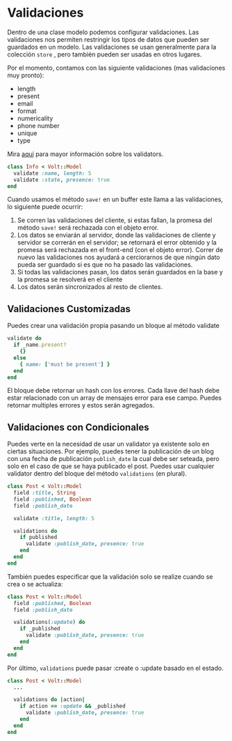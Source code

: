 # Validaciones

Dentro de una clase modelo podemos configurar validaciones. Las validaciones nos permiten restringir los tipos de datos que pueden ser guardados en un modelo. Las validaciones se usan generalmente para la colección ```store``` , pero también pueden ser usadas en otros lugares.

Por el momento, contamos con las siguiente validaciones (mas validaciones muy pronto):

- length
- present
- email
- format
- numericality
- phone number
- unique
- type

Mira [aquí](https://github.com/voltrb/volt/tree/master/lib/volt/models/validators) para mayor información sobre los validators.

```ruby
class Info < Volt::Model
  validate :name, length: 5
  validate :state, presence: true
end
```

Cuando usamos el método ```save!``` en un buffer este llama a las validaciones, lo siguiente puede ocurrir:

1. Se corren las validaciones del cliente, si estas fallan, la promesa del método ```save!``` será rechazada con el objeto error.
2. Los datos se enviarán al servidor, donde las validaciones de cliente y servidor se correrán en el servidor; se retornará el error obtenido y la promesa será rechazada en el front-end (con el objeto error). Correr de nuevo las validaciones nos ayudará a cerciorarnos de que ningún dato pueda ser guardado si es que no ha pasado las validaciones.
3. Si todas las validaciones pasan, los datos serán guardados en la base y la promesa se resolverá en el cliente
4. Los datos serán sincronizados al resto de clientes.

## Validaciones Customizadas

Puedes crear una validación propia pasando un bloque al método validate

```ruby
validate do
  if _name.present?
    {}
  else
    { name: ['must be present'] }
  end
end
```

El bloque debe retornar un hash con los errores. Cada llave del hash debe estar relacionado con un array de mensajes error para ese campo.  Puedes retornar multiples errores y estos serán agregados.

## Validaciones con Condicionales

Puedes verte en la necesidad de usar un validator ya existente solo en ciertas situaciones. Por ejemplo, puedes tener la publicación de un blog con una fecha de publicación ```publish_date``` la cual debe ser seteada, pero solo en el caso de que se haya publicado el post.  Puedes usar cualquier validator dentro del bloque del método ```validations``` (en plural).

```ruby
class Post < Volt::Model
  field :title, String
  field :published, Boolean
  field :publish_date

  validate :title, length: 5

  validations do
    if published
      validate :publish_date, presence: true
    end
  end
end
```

También puedes especificar que la validación solo se realize cuando se crea o se actualiza:

```ruby
class Post < Volt::Model
  field :published, Boolean
  field :publish_date

  validations(:update) do
    if _published
      validate :publish_date, presence: true
    end
  end
end
```

Por último, ```validations``` puede pasar :create o :update basado en el estado.

```ruby
class Post < Volt::Model
  ...

  validations do |action|
    if action == :update && _published
      validate :publish_date, presence: true
    end
  end
end
```
